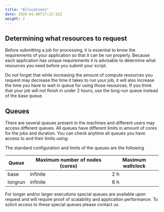 ```yaml
---
title: "Allocations"
date: 2020-01-06T17:22:32Z
weight: 2
---
```


## Determining what resources to request

Before submitting a job for processing, it is essential to know the requirements of your application so that it can be run properly. Because each application has unique requirements it is advisable to determine what resources you need before you submit your script.

Do not forget that while increasing the amount of compute resources you request may decrease the time it takes to run your job, it will also increase the time you have to wait in queue for using those resources. If you think that your job will not finish in under 2 hours, use the long-run queue instead of the base queue. 

## Queues 

There are several queues present in the machines and different users may access different queues. All queues have different limits in amount of cores for the jobs and duration. You can check anytime all queues you have access to and their limits using:

The standard configuration and limits of the queues are the following


| Queue | Maximum number of nodes (cores)| Maximum wallclock |
|---|---|---|
|base	 | infinite |	2 h |
|longrun |	infinite |	6 h |


For longer and/or larger executions special queues are available upon request and will require proof of scalability and application performance. To solicit access to these special queues please contact us.


